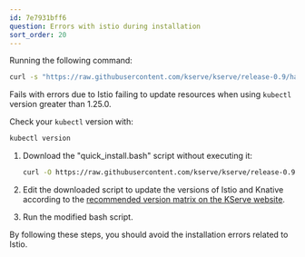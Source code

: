 ```yaml
---
id: 7e7931bff6
question: Errors with istio during installation
sort_order: 20
---
```


Running the following command:

```bash
curl -s "https://raw.githubusercontent.com/kserve/kserve/release-0.9/hack/quick_install.sh" | bash
```

Fails with errors due to Istio failing to update resources when using `kubectl` version greater than 1.25.0.

Check your `kubectl` version with:

```bash
kubectl version
```


1. Download the "quick_install.bash" script without executing it:
   
   ```bash
   curl -O https://raw.githubusercontent.com/kserve/kserve/release-0.9/hack/quick_install.sh
   ```

2. Edit the downloaded script to update the versions of Istio and Knative according to the [recommended version matrix on the KServe website](https://kserve.github.io/website/master/admin/serverless/serverless/#recommended-version-matrix).

3. Run the modified bash script.

By following these steps, you should avoid the installation errors related to Istio.